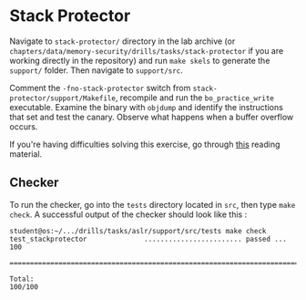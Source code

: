 # Stack Protector

Navigate to `stack-protector/` directory in the lab archive (or `chapters/data/memory-security/drills/tasks/stack-protector` if you are working directly in the repository) and run `make skels` to generate the `support/` folder.
Then navigate to `support/src`.

Comment the `-fno-stack-protector` switch from `stack-protector/support/Makefile`, recompile and run the `bo_practice_write` executable.
Examine the binary with `objdump` and identify the instructions that set and test the canary.
Observe what happens when a buffer overflow occurs.

If you're having difficulties solving this exercise, go through [this](../../../reading/memory-security.md) reading material.

## Checker

To run the checker, go into the `tests` directory located in `src`, then type `make check`.
A successful output of the checker should look like this :

```console
student@os:~/.../drills/tasks/aslr/support/src/tests make check
test_stackprotector              ........................ passed ... 100

========================================================================

Total:                                                           100/100
```
